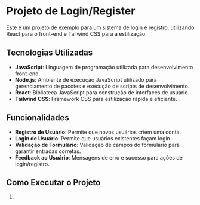 # Projeto de Login/Register

Este é um projeto de exemplo para um sistema de login e registro, utilizando React para o front-end e Tailwind CSS para a estilização.

## Tecnologias Utilizadas

- **JavaScript**: Linguagem de programação utilizada para desenvolvimento front-end.
- **Node.js**: Ambiente de execução JavaScript utilizado para gerenciamento de pacotes e execução de scripts de desenvolvimento.
- **React**: Biblioteca JavaScript para construção de interfaces de usuário.
- **Tailwind CSS**: Framework CSS para estilização rápida e eficiente.

## Funcionalidades

- **Registro de Usuário**: Permite que novos usuários criem uma conta.
- **Login de Usuário**: Permite que usuários existentes façam login.
- **Validação de Formulário**: Validação de campos do formulário para garantir entradas corretas.
- **Feedback ao Usuário**: Mensagens de erro e sucesso para ações de login/registro.

## Como Executar o Projeto

1.
   


